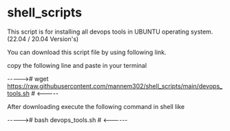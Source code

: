 # shell_scripts
This script is for installing all devops tools in UBUNTU operating system. (22.04 / 20.04 Version's)

You can download this script file by using following link.

copy the following line and paste in your terminal

-----># wget https://raw.githubusercontent.com/mannem302/shell_scripts/main/devops_tools.sh # <-----

After downloading execute the following command in shell like

-----># bash devops_tools.sh # <------
